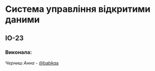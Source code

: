 # Система управління відкритими даними

## ІО-23

### Виконала:

<i>Черниш Анна</i> - <a href=https://t.me/tbabkqa>@babkqa</a></br>